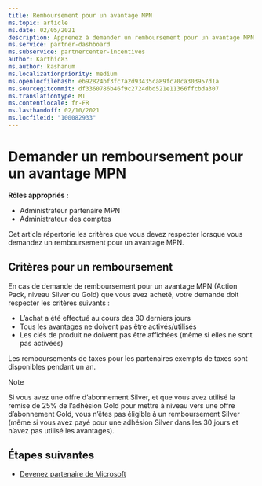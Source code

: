 ```yaml
---
title: Remboursement pour un avantage MPN
ms.topic: article
ms.date: 02/05/2021
description: Apprenez à demander un remboursement pour un avantage MPN et les critères nécessaires pour être éligible.
ms.service: partner-dashboard
ms.subservice: partnercenter-incentives
author: Karthic83
ms.author: kashanum
ms.localizationpriority: medium
ms.openlocfilehash: eb92824bf3fc7a2d93435ca89fc70ca303957d1a
ms.sourcegitcommit: df3360786b46f9c2724dbd521e11366ffcbda307
ms.translationtype: MT
ms.contentlocale: fr-FR
ms.lasthandoff: 02/10/2021
ms.locfileid: "100082933"
---
```

# <a name="request-a-refund-for-an-mpn-benefit"></a>Demander un remboursement pour un avantage MPN

**Rôles appropriés :**

- Administrateur partenaire MPN
- Administrateur des comptes

Cet article répertorie les critères que vous devez respecter lorsque vous demandez un remboursement pour un avantage MPN.

## <a name="criteria-for-a-refund"></a>Critères pour un remboursement
En cas de demande de remboursement pour un avantage MPN (Action Pack, niveau Silver ou Gold) que vous avez acheté, votre demande doit respecter les critères suivants :

- L’achat a été effectué au cours des 30 derniers jours
- Tous les avantages ne doivent pas être activés/utilisés
- Les clés de produit ne doivent pas être affichées (même si elles ne sont pas activées)

Les remboursements de taxes pour les partenaires exempts de taxes sont disponibles pendant un an.

>[!NOTE]
>Si vous avez une offre d’abonnement Silver, et que vous avez utilisé la remise de 25% de l’adhésion Gold pour mettre à niveau vers une offre d’abonnement Gold, vous n’êtes pas éligible à un remboursement Silver (même si vous avez payé pour une adhésion Silver dans les 30 jours et n’avez pas utilisé les avantages).

## <a name="next-steps"></a>Étapes suivantes

- [Devenez partenaire de Microsoft](mpn-overview.md)
